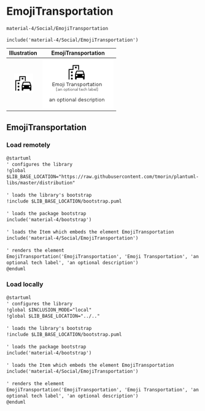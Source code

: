 # EmojiTransportation


```text
material-4/Social/EmojiTransportation
```

```text
include('material-4/Social/EmojiTransportation')
```



| Illustration | EmojiTransportation |
| :---: | :---: |
| ![illustration for Illustration](../../material-4/Social/EmojiTransportation.png) | ![illustration for EmojiTransportation](../../material-4/Social/EmojiTransportation.Local.png) |




## EmojiTransportation

### Load remotely
```plantuml
@startuml
' configures the library
!global $LIB_BASE_LOCATION="https://raw.githubusercontent.com/tmorin/plantuml-libs/master/distribution"

' loads the library's bootstrap
!include $LIB_BASE_LOCATION/bootstrap.puml

' loads the package bootstrap
include('material-4/bootstrap')

' loads the Item which embeds the element EmojiTransportation
include('material-4/Social/EmojiTransportation')

' renders the element
EmojiTransportation('EmojiTransportation', 'Emoji Transportation', 'an optional tech label', 'an optional description')
@enduml
```

### Load locally
```plantuml
@startuml
' configures the library
!global $INCLUSION_MODE="local"
!global $LIB_BASE_LOCATION="../.."

' loads the library's bootstrap
!include $LIB_BASE_LOCATION/bootstrap.puml

' loads the package bootstrap
include('material-4/bootstrap')

' loads the Item which embeds the element EmojiTransportation
include('material-4/Social/EmojiTransportation')

' renders the element
EmojiTransportation('EmojiTransportation', 'Emoji Transportation', 'an optional tech label', 'an optional description')
@enduml
```

